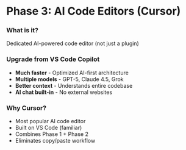 # Phase 3: AI Code Editors (Cursor)

<div class="two-cols">

<FeatureCard v-click>

### What is it?

Dedicated AI-powered code editor (not just a plugin)

</FeatureCard>

<FeatureCard v-click>

### Upgrade from VS Code Copilot

- **Much faster** - Optimized AI-first architecture
- **Multiple models** - GPT-5, Claude 4.5, Grok
- **Better context** - Understands entire codebase
- **AI chat built-in** - No external websites

</FeatureCard>

<FeatureCard v-click>

### Why Cursor?

- Most popular AI code editor
- Built on VS Code (familiar)
- Combines Phase 1 + Phase 2
- Eliminates copy/paste workflow

</FeatureCard>

</div>
